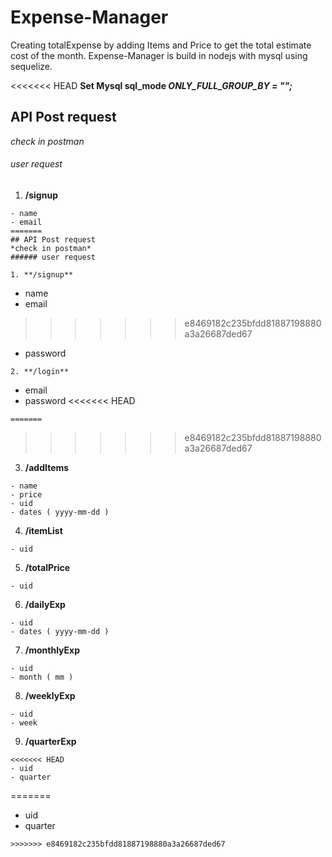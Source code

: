 # Expense-Manager
Creating totalExpense by adding Items and Price to get the total estimate cost of the month. Expense-Manager is build in nodejs with mysql using sequelize.

<<<<<<< HEAD
**Set Mysql sql_mode _ONLY_FULL_GROUP_BY = "";_**

## API Post request
*check in postman*
###### user request

1. **/signup**
```
- name
- email
=======
## API Post request 
*check in postman*
###### user request 

1. **/signup**
```
- name 
- email 
>>>>>>> e8469182c235bfdd81887198880a3a26687ded67
- password
```
2. **/login**
```
- email
- password
<<<<<<< HEAD
```
=======
```        
>>>>>>> e8469182c235bfdd81887198880a3a26687ded67
3. **/addItems**
```
- name
- price
- uid
- dates ( yyyy-mm-dd )
```
4. **/itemList**
```
- uid
```
5. **/totalPrice**
```
- uid
```
6. **/dailyExp**
```
- uid
- dates ( yyyy-mm-dd )
```
7. **/monthlyExp**
```
- uid
- month ( mm )
```
8. **/weeklyExp**
```
- uid
- week
```
9. **/quarterExp**
```
<<<<<<< HEAD
- uid
- quarter
```
=======
- uid 
- quarter
```
>>>>>>> e8469182c235bfdd81887198880a3a26687ded67
